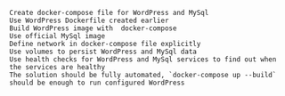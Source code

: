     
    Create docker-compose file for WordPress and MySql
    Use WordPress Dockerfile created earlier
    Build WordPress image with  docker-compose
    Use official MySql image
    Define network in docker-compose file explicitly
    Use volumes to persist WordPress and MySql data
    Use health checks for WordPress and MySql services to find out when the services are healthy
    The solution should be fully automated, `docker-compose up --build`  should be enough to run configured WordPress
